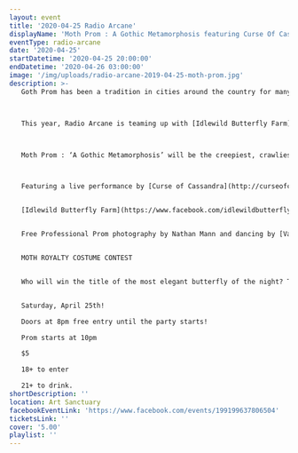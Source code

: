 ```yaml
---
layout: event
title: '2020-04-25 Radio Arcane'
displayName: 'Moth Prom : A Gothic Metamorphosis featuring Curse Of Cassandra'
eventType: radio-arcane
date: '2020-04-25'
startDatetime: '2020-04-25 20:00:00'
endDatetime: '2020-04-26 03:00:00'
image: '/img/uploads/radio-arcane-2019-04-25-moth-prom.jpg'
description: >-
   Goth Prom has been a tradition in cities around the country for many years and has proven to be a wonderful annual event, but this year, we’re taking things to new heights!



   This year, Radio Arcane is teaming up with [Idlewild Butterfly Farm](https://www.facebook.com/idlewildbutterflyfarm), [Atelier Insecta](https://www.facebook.com/atelierinsects) and [Funeral Party Records](https://www.thefuneralparty.com) to bring something fresh to the concept, presenting: Moth Prom!



   Moth Prom : ‘A Gothic Metamorphosis’ will be the creepiest, crawliest, mustiest Gothic Promenade this world has ever seen!



   Featuring a live performance by [Curse of Cassandra](http://curseofcassandra.com), the night time oddities shopping of [The Dark Market](https://www.facebook.com/darkmarketky), Radio Arcane DJ Androspore, DJ Kaleidoscope and DJ SCARY BLACK!


   [Idlewild Butterfly Farm](https://www.facebook.com/idlewildbutterflyfarm) will be showcasing live insects other curiously crawly specimens.


   Free Professional Prom photography by Nathan Mann and dancing by [Va Va Vixens](https://vavavixens.com) Venus Pearle and Kitty Von Burn!


   MOTH ROYALTY COSTUME CONTEST  


   Who will win the title of the most elegant butterfly of the night? Two winners will be chosen with the grand prize of weekend passes to [Convergence 26](https://www.convergence26.com)! Get those costumes ready!


   Saturday, April 25th!

   Doors at 8pm free entry until the party starts!  

   Prom starts at 10pm  

   $5  

   18+ to enter  

   21+ to drink.
shortDescription: ''
location: Art Sanctuary
facebookEventLink: 'https://www.facebook.com/events/199199637806504'
ticketsLink: ''
cover: '5.00'
playlist: ''
---
```

